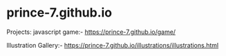 # prince-7.github.io
Projects:
  javascript game:- https://prince-7.github.io/game/
  
  Illustration Gallery:- https://prince-7.github.io/illustrations/illustrations.html
